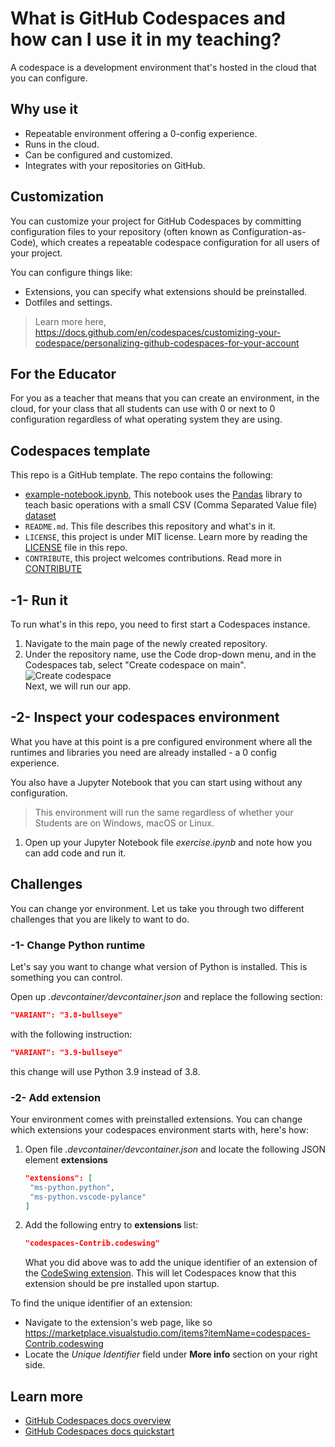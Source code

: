 # What is GitHub Codespaces and how can I use it in my teaching?

A codespace is a development environment that's hosted in the cloud that you can configure.

## Why use it

- Repeatable environment offering a 0-config experience.
- Runs in the cloud.
- Can be configured and customized.
- Integrates with your repositories on GitHub.

## Customization

You can customize your project for GitHub Codespaces by committing configuration files to your repository (often known as Configuration-as-Code), which creates a repeatable codespace configuration for all users of your project.

You can configure things like:

- Extensions, you can specify what extensions should be preinstalled.
- Dotfiles and settings.

> Learn more here, <https://docs.github.com/en/codespaces/customizing-your-codespace/personalizing-github-codespaces-for-your-account>

## For the Educator

For you as a teacher that means that you can create an environment, in the cloud, for your class that all students can use with 0 or next to 0 configuration regardless of what operating system they are using.

## Codespaces template

This repo is a GitHub template. The repo contains the following:

- [example-notebook.ipynb](./example-notebook.ipynb), This notebook uses the [Pandas](https://pandas.pydata.org/) library to teach basic operations with a small CSV (Comma Separated Value file) [dataset](./wine-regions.csv)
- `README.md`. This file describes this repository and what's in it.
- `LICENSE`, this project is under MIT license. Learn more by reading the [LICENSE](./LICENSE) file in this repo.
- `CONTRIBUTE`, this project welcomes contributions. Read more in [CONTRIBUTE](./CONTRIBUTE)

## -1- Run it

To run what's in this repo, you need to first start a Codespaces instance.

1. Navigate to the main page of the newly created repository.
1. Under the repository name, use the  Code drop-down menu, and in the Codespaces tab, select "Create codespace on main".
   ![Create codespace](https://docs.github.com/assets/cb-138303/images/help/codespaces/new-codespace-button.png)  
Next, we will run our app.

## -2- Inspect your codespaces environment

What you have at this point is a pre configured environment where all the runtimes and libraries you need are already installed - a 0 config experience.

You also have a Jupyter Notebook that you can start using without any configuration.

> This environment will run the same regardless of whether your Students are on Windows, macOS or Linux.

1. Open up your Jupyter Notebook file *exercise.ipynb* and note how you can add code and run it.

## Challenges

You can change yor environment. Let us take you through two different challenges that you are likely to want to do.

### -1- Change Python runtime

Let's say you want to change what version of Python is installed. This is something you can control.

Open up *.devcontainer/devcontainer.json* and replace the following section:

```json
"VARIANT": "3.8-bullseye"
```

with the following instruction:

```json
"VARIANT": "3.9-bullseye"
```

this change will use Python 3.9 instead of 3.8.

### -2- Add extension

Your environment comes with preinstalled extensions. You can change which extensions your codespaces environment starts with, here's how:

1. Open file *.devcontainer/devcontainer.json* and locate the following JSON element **extensions**

   ```json
   "extensions": [
    "ms-python.python",
    "ms-python.vscode-pylance"
   ]
   ```

1. Add the following entry to **extensions** list:

   ```json
   "codespaces-Contrib.codeswing"
   ```
  
   What you did above was to add the unique identifier of an extension of the [CodeSwing extension](https://marketplace.visualstudio.com/items?itemName=codespaces-Contrib.codeswing). This will let Codespaces know that this extension should be pre installed upon startup.

To find the unique identifier of an extension:

- Navigate to the extension's web page, like so <https://marketplace.visualstudio.com/items?itemName=codespaces-Contrib.codeswing>
- Locate the *Unique Identifier* field under **More info** section on your right side.

## Learn more

- [GitHub Codespaces docs overview](https://docs.github.com/en/codespaces/overview)
- [GitHub Codespaces docs quickstart](https://docs.github.com/en/codespaces/getting-started/quickstart)

